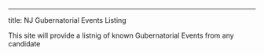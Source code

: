---
title: NJ Gubernatorial Events Listing

This site will provide a listnig of known Gubernatorial Events from any candidate
